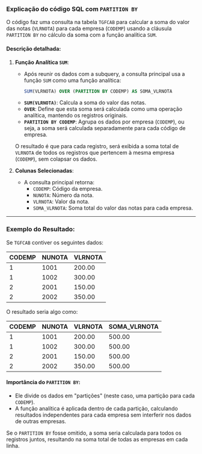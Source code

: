 ### Explicação do código SQL com `PARTITION BY`

O código faz uma consulta na tabela `TGFCAB` para calcular a soma do valor das notas (`VLRNOTA`) para cada empresa (`CODEMP`) usando a cláusula `PARTITION BY` no cálculo da soma com a função analítica `SUM`.

#### Descrição detalhada:


1. **Função Analítica `SUM`**:
   - Após reunir os dados com a subquery, a consulta principal usa a função `SUM` como uma função analítica:
     ```sql
     SUM(VLRNOTA) OVER (PARTITION BY CODEMP) AS SOMA_VLRNOTA
     ```
   - **`SUM(VLRNOTA)`**: Calcula a soma do valor das notas.
   - **`OVER`**: Define que esta soma será calculada como uma operação analítica, mantendo os registros originais.
   - **`PARTITION BY CODEMP`**: Agrupa os dados por empresa (`CODEMP`), ou seja, a soma será calculada separadamente para cada código de empresa.

   O resultado é que para cada registro, será exibida a soma total de `VLRNOTA` de todos os registros que pertencem à mesma empresa (`CODEMP`), sem colapsar os dados.

2. **Colunas Selecionadas**:
   - A consulta principal retorna:
     - `CODEMP`: Código da empresa.
     - `NUNOTA`: Número da nota.
     - `VLRNOTA`: Valor da nota.
     - `SOMA_VLRNOTA`: Soma total do valor das notas para cada empresa.

---

### Exemplo do Resultado:

Se `TGFCAB` contiver os seguintes dados:

| CODEMP | NUNOTA | VLRNOTA |
|--------|--------|---------|
| 1      | 1001   | 200.00  |
| 1      | 1002   | 300.00  |
| 2      | 2001   | 150.00  |
| 2      | 2002   | 350.00  |

O resultado seria algo como:

| CODEMP | NUNOTA | VLRNOTA | SOMA_VLRNOTA |
|--------|--------|---------|--------------|
| 1      | 1001   | 200.00  | 500.00       |
| 1      | 1002   | 300.00  | 500.00       |
| 2      | 2001   | 150.00  | 500.00       |
| 2      | 2002   | 350.00  | 500.00       |

#### Importância do `PARTITION BY`:
- Ele divide os dados em "partições" (neste caso, uma partição para cada `CODEMP`).
- A função analítica é aplicada dentro de cada partição, calculando resultados independentes para cada empresa sem interferir nos dados de outras empresas.

Se o `PARTITION BY` fosse omitido, a soma seria calculada para todos os registros juntos, resultando na soma total de todas as empresas em cada linha.